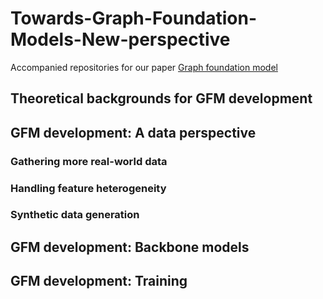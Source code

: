 # Towards-Graph-Foundation-Models-New-perspective

Accompanied repositories for our paper [Graph foundation model](https://arxiv.org/abs/2402.02216)


## Theoretical backgrounds for GFM development


## GFM development: A data perspective


### Gathering more real-world data


### Handling feature heterogeneity


### Synthetic data generation


## GFM development: Backbone models


## GFM development: Training
